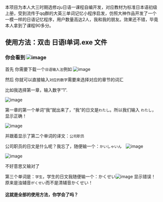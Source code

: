 本项目为本人大三时期选修zju日语一课程自编开发，对应教材为标准日本语初级上册，受到流传于qq群的大英三单词记忆小程序启发，仿照大神作品开发了一个一模一样的日语记忆程序，用户数量高达2人，我和我的朋友。效果还不错，毕竟本人拿到了课程90多分。



## 使用方法：双击 日语I单词.exe 文件  

### 你会看到 ![image](https://github.com/xqmkkd/Standard-Japanese-Vocabulary-Learning-Program/assets/143811250/aea100d1-9613-4616-a863-d1775713892b)






首先 你需要下载一个`日语输入法`例如 ![image](https://github.com/xqmkkd/Standard-Japanese-Vocabulary-Learning-Program/assets/143811250/573f560b-1134-4baa-962e-b3b5b02de57d)  


然后 你就可以直接输入`对应的数字`需要来选择对应的章节的词汇  

比如我选择第一章，输入数字“1”.  

![image](https://github.com/xqmkkd/Standard-Japanese-Vocabulary-Learning-Program/assets/143811250/290c2bf5-4b90-402f-8d9e-ab29c757a79f)

第一章的第一个单词“我”就出来了，“我”的日文是`わたし`。所以我们输入 `わたし`，显示正确！  

![image](https://github.com/xqmkkd/Standard-Japanese-Vocabulary-Learning-Program/assets/143811250/ea84dd80-614b-4461-8dc2-cf0bb8b5cd3e)  

并跟着显示了第二个单词的译文：`公司职员`   


公司职员的日文是什么呢？我忘了，随便输一个：`かいしゃいん`　![image](https://github.com/xqmkkd/Standard-Japanese-Vocabulary-Learning-Program/assets/143811250/b5e56b8d-dcb3-4013-9f73-05d4eea71a8c)  

![image](https://github.com/xqmkkd/Standard-Japanese-Vocabulary-Learning-Program/assets/143811250/90da6ebc-6e9b-473f-ae93-5060593339b7)  


不好意思又输对了

第三个单词是：`学生`，学生的日文我随便输一个：かくせい![image](https://github.com/xqmkkd/Standard-Japanese-Vocabulary-Learning-Program/assets/143811250/2c16f7b0-8e1f-48b3-86f1-697178d4f2a9)
显示错误！ 原来是浊辅音`がくせい`而不是清辅音かくせい！

#### 这就是全部的使用方法，你学会了吗？
